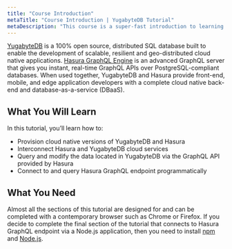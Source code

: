 ```yaml
---
title: "Course Introduction"
metaTitle: "Course Introduction | YugabyteDB Tutorial"
metaDescription: "This course is a super-fast introduction to learning about key concepts of Yugabyte and setting it up for app development."
---
```


[YugabyteDB](https://github.com/yugabyte/yugabyte-db) is a 100% open source, distributed SQL database built to enable the development of scalable, resilient and geo-distributed cloud native applications. [Hasura GraphQL Engine](https://github.com/hasura/graphql-engine) is an advanced GraphQL server that gives you instant, real-time GraphQL APIs over PostgreSQL-compliant databases. When used together, YugabyteDB and Hasura provide front-end, mobile, and edge application developers with a complete cloud native back-end and database-as-a-service (DBaaS).

## What You Will Learn

In this tutorial, you’ll learn how to:

- Provision cloud native versions of YugabyteDB and Hasura
- Interconnect Hasura and YugabyteDB cloud services
- Query and modify the data located in YugabyteDB via the GraphQL API provided by Hasura
- Connect to and query Hasura GraphQL endpoint programmatically

## What You Need

Almost all the sections of this tutorial are designed for and can be completed with a contemporary browser such as Chrome or Firefox. If you decide to complete the final section of the tutorial that connects to Hasura GraphQL endpoint via a Node.js application, then you need to install [npm](https://www.npmjs.com/) and [Node.js](https://nodejs.org/en/).
